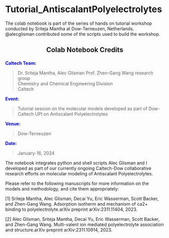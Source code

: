 # Tutorial_AntiscalantPolyelectrolytes

The colab notebook is part of the series of hands on tutorial workshop conducted by Sriteja Mantha at Dow-Terneuzen, Netherlands. @alecglisman contributed some of the scripts used to build the workshop.

## <p align="center"><b>Colab Notebook Credits</b></p>

**<span style="color: blue;">Caltech Team:</span>**
> Dr. Sriteja Mantha, Alec Glisman
> Prof. Zhen-Gang Wang research group  
> Chemistry and Chemical Engineering Division  
> Caltech  

**<span style="color: blue;">Event:</span>**  
> Tutorial session on the molecular models developed as part of Dow-Caltech UPI on Antiscalant Polyelectrolytes  

**<span style="color: blue;">Venue:</span>**  
> Dow-Terneuzen  

**<span style="color: blue;">Date:</span>**  
> January-16, 2024  

The notebook integrates python and shell scripts Alec Glisman and I developed as part of our currently ongoing Caltech-Dow collaborative research efforts on molecular modeling of Antiscalant Polyelectrolytes.

Please refer to the following manuscripts for more information on the models and methodology, and cite them appropriately:

[1] Sriteja Mantha, Alec Glisman, Decai Yu, Eric Wasserman, Scott Backer, and Zhen-Gang Wang. Adsorption isotherm and mechanism of ca2+ binding to polyelectrolyte.arXiv preprint arXiv:2311.11404, 2023.

[2] Alec Glisman, Sriteja Mantha, Decai Yu, Eric Wasserman, Scott Backer, and Zhen-Gang Wang. Multi-valent ion mediated polyelectrolyte association and structure.arXiv preprint arXiv:2311.10914, 2023.

